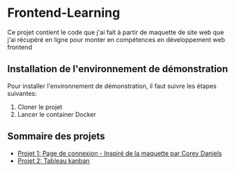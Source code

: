 # Frontend-Learning
Ce projet contient le code que j'ai fait à partir de maquette de site web que j'ai récupéré en ligne pour monter en compétences en développement web frontend

## Installation de l'environnement de démonstration
Pour installer l'environnement de démonstration, il faut suivre les étapes suivantes:
1. Cloner le projet
2. Lancer le container Docker

## Sommaire des projets

- [Projet 1: Page de connexion - Inspiré de la maquette par Corey Daniels](./projects/desktop-login-page/README.md)
- [Projet 2: Tableau kanban](./projects/kanban/README.md)